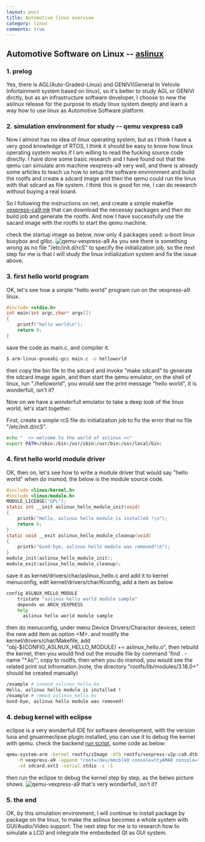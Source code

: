 ```yaml
---
layout: post
title: Automotive linux overview
category: linux
comments: true
---
```


## Automotive Software on Linux -- [aslinux](https://github.com/parai/as/release/aslinux)

### 1. prelog
Yes, there is AGL(Auto-Graded-Linux) and GENIVI(General In Vehivle Infortainment system based on linux), so it's better to study AGL or GENIVI dirctly, but as an infrastructure software developer, I choose to new the aslinux release for the purpose to study linux system deeply and learn a way how to use linux as Automotive Software platform.

### 2. simulation environment for study -- qemu vexpress ca9
Now I almost has no idea of linux operating system, but as I think I have a very good knowledge of RTOS, I think it should be easy to know how linux operating system works if I am willing to read the fucking source code directly. I have done some basic research and I have found out that the qemu can simulate arm machine vexpress-a9 very well, and there is already some articles to teach us how to setup the software environment and build the rootfs and create a sdcard image and then the qemu could run the linux with that sdcard as file system. I think this is good for me, I can do research without buying a real board.

So I following the instructions on net, and create a simple makefile [vexpress-ca9.mk](https://github.com/parai/as/blob/master/release/aslinux/script/vexpress-ca9.mk) that can download the necessay packages and then do build job and generate the rootfs. And now I have successfully use the sacard image with the rootfs to start the qemu machine.

check the startup image as below, now only 4 packages used: u-boot linux busybox and glibc.
![qemu-vexpress-a9](/as/images/vexpress-a9/qemu-vexpress-a9-startup.png)
As you see there is something wrong as no file "/etc/init.d/rcS" to specify the initialization job, so the next step for me is that I will study the linux initialization system and fix the issue above.

### 3. first hello world program
OK, let's see how a simple "hello world" program run on the vexpress-a9 linux.

```c
#include <stdio.h>
int main(int argc,char* argv[])
{
	printf("hello world\n");
	return 0;
}
```

save the code as main.c, and compiler it.

```sh
$ arm-linux-gnueabi-gcc main.c -o helloworld
```

then copy the bin file to the sdcard and invoke "make sdcard" to generate the sdcard image again, and then start the qemu emulator, on the shell of linux, run "./helloworld", you would see the print message "hello world", it is wonderfull, isn't it?

Now on we have a wonderfull emulator to take a deep look of the linux world, let's start together.

First, create a simple rcS file do initialization job to fix the error that no file "/etc/init.d/rcS".

```sh
echo "  >> welcome to the world of aslinux <<"
export PATH=/sbin:/bin:/usr/sbin:/usr/bin:/usr/local/bin:
```

### 4. first hello world module driver
OK, then on, let's see how to write a module driver that would say "hello world" when do insmod, the below is the module source code.

```c
#include <linux/kernel.h>
#include <linux/module.h>
MODULE_LICENSE("GPL");
static int __init aslinux_hello_module_init(void)
{
	printk("Hello, aslinux hello module is installed !\n");
	return 0;
}
static void __exit aslinux_hello_module_cleanup(void)
{
	printk("Good-bye, aslinux hello module was removed!\n");
}
module_init(aslinux_hello_module_init);
module_exit(aslinux_hello_module_cleanup);
```

save it as kernel/drivers/char/aslinux_hello.c and add it to kernel menuconfig, edit kernel/drivers/char/Kconfig, add a item as below

```sh
config ASLNUX_HELLO_MODULE
	tristate "aslinux hello world module sample"
	depends on ARCH_VEXPRESS
	help
	  aslinux hello world module sample
```

then do menuconfig, under menu Device Drivers/Charactor devices, select the new add item as option \<M\>. and modify the kernel/drivers/char/Makefile, add "obj-$(CONFIG\_ASLNUX\_HELLO\_MODULE)	+= aslinux_hello.o", then rebuild the kernel, then you would find out the moudle file by command 'find . -name "*.ko"', copy to rootfs, then when you do insmod, you would see the related print out infromation.(note, the directory "rootfs/lib/modules/3.18.0+" should be created manually)

```sh
/example # insmod aslinux_hello.ko
Hello, aslinux hello module is installed !
/example # rmmod aslinux_hello.ko
Good-bye, aslinux hello module was removed!
```

### 4. debug kernel with eclipse
eclipse is a very wonderfull IDE for software development, with the version luna and gnuarmeclipse plugin installed, you can use it to debug the kernel with qemu. check the backend [run script](https://github.com/parai/as/release/aslinux/script/run-vexpress.sh), some code as below:

```sh
qemu-system-arm -kernel rootfs/zImage -dtb rootfs/vexpress-v2p-ca9.dtb \
	-M vexpress-a9 -append "root=/dev/mmcblk0 console=ttyAMA0 console=tty0"	\
	-sd sdcard.ext3 -serial stdio -s -S
```

then run the eclipse to debug the kernel step by step, as the belwo picture shows.
![qemu-vexpress-a9](/as/images/vexpress-a9/debug-kernel-with-eclipse.png)
that's very wonderfull, isn't it?

### 5. the end
OK, by this simulation environment, I will continue to install package by package on the linux, to make the aslinux becomes a whole system with GUI/Audio/Video support. The next step for me is to research how to simulate a LCD and integrate the embededed Qt as GUI system.



